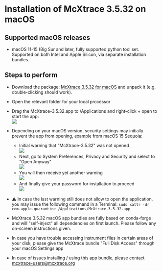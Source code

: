# Installation of McXtrace 3.5.32 on macOS 

## Supported macOS releases
* macOS 11-15 (Big Sur and later, fully supported python tool set. Supported on both Intel and Apple Silicon,
  via separate installation bundles.

## Steps to perform

* Download the package:
  [McXtrace 3.5.32 for macOS](https://download.mcxtrace.org/mcxtrace-3.5.32/macOS/mcxtrace-3.5.32-macOS-conda.tar.gz)
 and unpack it (e.g. double-clicking should work).

* Open the relevant folder for your local processor

* Drag the McXtrace-3.5.32.app to /Applications and right-click + open to start the app:<br/>
![](screenshots/1_open-mcxtrace-from-Applications.png?raw=true)

* Depending on your macOS version, security settings may initially prevent the app from opening, example from macOS 15 Sequoia:
  - Initial warning that "McXtrace-3.5.32" was not opened<br/>
  ![](screenshots/2_mcxtrace-not-opened.png?raw=true)
  - Next, go to System Preferences, Privacy and Security and select to
  "Open Anyway"<br/>
  ![](screenshots/3_mcxtrace-settings-open-anyway.png?raw=true)
  - You will then receive yet another warning<br/>
  ![](screenshots/4_mcxtrace-open-anyway.png?raw=true)
  - And finally give your password for installation to proceed<br/>
  ![](screenshots/5_admin-password.png?raw=true)

* :warning: In case the last warning still does not allow to open the application, you may issue the following command in a Terminal: `sudo xattr -dr com.apple.quarantine /Applications/McXtrace-3.5.32.app`

* McXtrace 3.5.32 macOS app bundles are fully based on conda-forge and will "self-inject" all dependencies on first launch. Please follow any on-screen instructions given.
  
* In case you have trouble accessing instrument files in certain areas
  of your disk, please give the McXtrace bundle "Full Disk Access"
  through your macOS Settings app

* In case of issues installing / using this app bundle, please contact mcxtrace-users@mcxtrace.org
